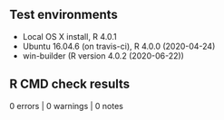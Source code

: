 ## Test environments
* Local OS X install, R 4.0.1
* Ubuntu 16.04.6 (on travis-ci), R 4.0.0 (2020-04-24)
* win-builder (R version 4.0.2 (2020-06-22))

## R CMD check results
0 errors | 0 warnings | 0 notes
